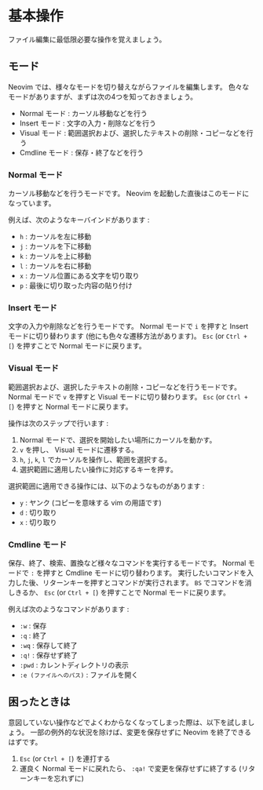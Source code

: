 # 基本操作

ファイル編集に最低限必要な操作を覚えましょう。

## モード

Neovim では、様々なモードを切り替えながらファイルを編集します。
色々なモードがありますが、まずは次の4つを知っておきましょう。

- Normal モード : カーソル移動などを行う
- Insert モード : 文字の入力・削除などを行う
- Visual モード : 範囲選択および、選択したテキストの削除・コピーなどを行う
- Cmdline モード : 保存・終了などを行う

### Normal モード

カーソル移動などを行うモードです。
Neovim を起動した直後はこのモードになっています。

例えば、次のようなキーバインドがあります :

- `h` : カーソルを左に移動
- `j` : カーソルを下に移動
- `k` : カーソルを上に移動
- `l` : カーソルを右に移動
- `x` : カーソル位置にある文字を切り取り
- `p` : 最後に切り取った内容の貼り付け

### Insert モード

文字の入力や削除などを行うモードです。
Normal モードで `i` を押すと Insert モードに切り替わります (他にも色々な遷移方法があります)。
`Esc` (or `Ctrl + [`) を押すことで Normal モードに戻ります。

### Visual モード

範囲選択および、選択したテキストの削除・コピーなどを行うモードです。
Normal モードで `v` を押すと Visual モードに切り替わります。
`Esc` (or `Ctrl + [`) を押すと Normal モードに戻ります。

操作は次のステップで行います :

1. Normal モードで、選択を開始したい場所にカーソルを動かす。
2. `v` を押し、 Visual モードに遷移する。
3. `h`, `j`, `k`, `l` でカーソルを操作し、範囲を選択する。
4. 選択範囲に適用したい操作に対応するキーを押す。

選択範囲に適用できる操作には、以下のようなものがあります :

- `y` : ヤンク (コピーを意味する vim の用語です)
- `d` : 切り取り
- `x` : 切り取り

### Cmdline モード

保存、終了、検索、置換など様々なコマンドを実行するモードです。
Normal モードで `:` を押すと Cmdline モードに切り替わります。
実行したいコマンドを入力した後、リターンキーを押すとコマンドが実行されます。
`BS` でコマンドを消しきるか、 `Esc` (or `Ctrl + [`) を押すことで Normal モードに戻ります。

例えば次のようなコマンドがあります :

- `:w` : 保存
- `:q` : 終了
- `:wq` : 保存して終了
- `:q!` : 保存せず終了
- `:pwd` : カレントディレクトリの表示
- `:e (ファイルへのパス)` : ファイルを開く

## 困ったときは

意図していない操作などでよくわからなくなってしまった際は、以下を試しましょう。
一部の例外的な状況を除けば、変更を保存せずに Neovim を終了できるはずです。

1. `Esc` (or `Ctrl + [`) を連打する
2. 運良く Normal モードに戻れたら、 `:qa!` で変更を保存せずに終了する (リターンキーを忘れずに)
